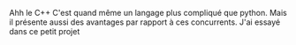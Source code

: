 Ahh le C++ 
C'est quand même un langage plus compliqué que python.
Mais il présente aussi des avantages par rapport à ces concurrents. 
J'ai essayé dans ce petit projet 

